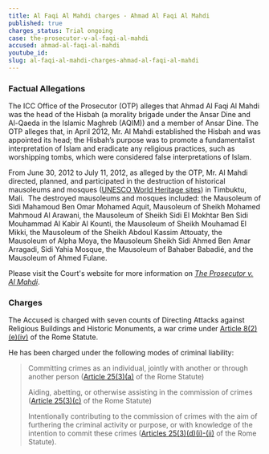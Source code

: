 ```yaml
---
title: Al Faqi Al Mahdi charges - Ahmad Al Faqi Al Mahdi
published: true
charges_status: Trial ongoing
case: the-prosecutor-v-al-faqi-al-mahdi
accused: ahmad-al-faqi-al-mahdi
youtube_id:
slug: al-faqi-al-mahdi-charges-ahmad-al-faqi-al-mahdi
---
```



### Factual Allegations

The ICC Office of the Prosecutor (OTP) alleges that Ahmad Al Faqi Al Mahdi was the head of the Hisbah (a morality brigade under the Ansar Dine and Al-Qaeda in the Islamic Maghreb (AQIM)) and a member of Ansar Dine. The OTP alleges that, in April 2012, Mr. Al Mahdi established the Hisbah and was appointed its head; the Hisbah’s purpose was to promote a fundamentalist interpretation of Islam and eradicate any religious practices, such as worshipping tombs, which were considered false interpretations of Islam.&nbsp;

From June 30, 2012 to July 11, 2012, as alleged by the OTP, Mr. Al Mahdi directed, planned, and participated in the destruction of historical mausoleums and mosques ([UNESCO World Heritage sites](http://whc.unesco.org/en/list/119)) in Timbuktu, Mali.&nbsp; The destroyed mausoleums and mosques included: the Mausoleum of Sidi Mahamoud Ben Omar Mohamed Aquit, Mausoleum of Sheikh Mohamed Mahmoud Al Arawani, the Mausoleum of Sheikh Sidi El Mokhtar Ben Sidi Mouhammad Al Kabir Al Kounti, the Mausoleum of Sheikh Mouhamad El Mikki, the Mausoleum of the Sheikh Abdoul Kassim Attouaty, the Mausoleum of Alpha Moya, the Mausoleum Sheikh Sidi Ahmed Ben Amar Arragadi, Sidi Yahia Mosque, the Mausoleum of Bahaber Babadi&eacute;, and the Mausoleum of Ahmed Fulane.

​Please visit the Court's website for more information on *[The Prosecutor v. Al Mahdi](https://www.icc-cpi.int/mali/al-mahdi)*.

### Charges

The Accused is charged with seven counts of Directing Attacks against Religious Buildings and Historic Monuments, a war crime under [Article 8(2)(e)(iv)](http://www.casematrixnetwork.org/cmn-knowledge-hub/klamberg-commentary/elements-of-crime/#c2370) of the Rome Statute.&nbsp;

He has been charged under the following modes of criminal liability:

> Committing crimes as an individual, jointly with another or through another person ([Article 25(3)(a)](http://www.casematrixnetwork.org/case-m/klamberg-commentary/rome-statute/#c1198) of the Rome Statute)
>
>
> Aiding, abetting, or otherwise assisting in the commission of crimes ([Article 25(3)(c)](http://www.casematrixnetwork.org/case-m/klamberg-commentary/rome-statute/#c1198) of the Rome Statute)
>
>
> Intentionally contributing to the commission of crimes with the aim of furthering the criminal activity or purpose, or with knowledge of the intention to commit these crimes ([Articles 25(3)(d)(i)-(ii)](http://www.casematrixnetwork.org/case-m/klamberg-commentary/rome-statute/#c1198) of the Rome Statute).